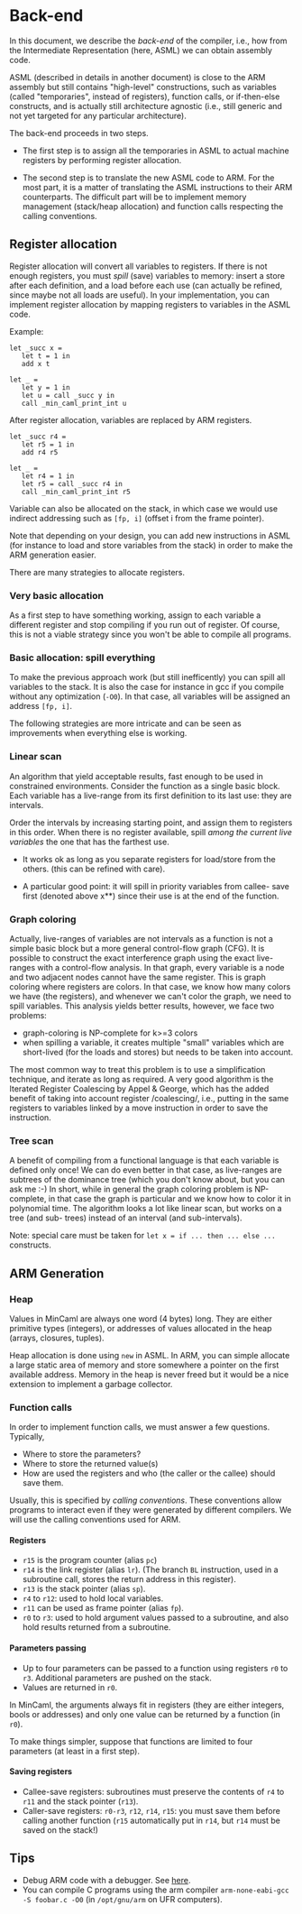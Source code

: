 Back-end
========

In this document, we describe the *back-end* of the compiler, i.e., how from
the Intermediate Representation (here, ASML) we can obtain assembly code.

ASML (described in details in another document) is close to the ARM assembly but
still contains "high-level" constructions, such as variables (called
"temporaries",  instead of registers), function calls, or if-then-else
constructs, and is actually still  architecture agnostic (i.e., still generic
and not yet targeted for any  particular architecture).

The back-end proceeds in two steps.

* The first step is to assign all the temporaries in ASML to actual machine 
registers by performing register allocation.

* The second step is to translate the new ASML code to ARM. For the most part, it
is a matter of translating the ASML instructions to their ARM counterparts. The
difficult part will be to implement memory management (stack/heap allocation)
and function calls respecting the calling conventions.

Register allocation
-------------------

Register allocation will convert all variables to registers. If there is not
enough registers, you must *spill* (save) variables to  memory: insert a store
after each definition, and a load before each use  (can actually be refined,
since maybe not all loads are useful). In your implementation, you can
implement register allocation by mapping registers to variables in the ASML
code. 

Example: 

    let _succ x =                                                                
       let t = 1 in                                                              
       add x t                                                                 

    let _ =                                                                          
       let y = 1 in                                                                
       let u = call _succ y in                                               
       call _min_caml_print_int u

After register allocation, variables are replaced by ARM registers.

    let _succ r4 =                                                                
       let r5 = 1 in                                                              
       add r4 r5                                                                 

    let _ =                                                                          
       let r4 = 1 in                                                                
       let r5 = call _succ r4 in                                               
       call _min_caml_print_int r5 

Variable can also be allocated on the stack, in which case we would use indirect
addressing such as `[fp, i]` (offset i from the frame pointer).

Note that depending on your design, you can add new instructions in ASML 
(for instance to load and store variables from the stack) in order to make
the ARM generation easier.

There are many strategies to allocate registers.

### Very basic allocation

As a first step to have something working, assign to each variable a 
different register and stop compiling if you run out of register. Of course,
this is not a viable strategy since you won't be able to compile all programs.

### Basic allocation: spill everything

To make the previous approach work (but still inefficently) you can  spill all
variables to the stack. It is also the case for instance in gcc if you compile
without  any optimization (`-O0`). In that case, all variables will be assigned
an address `[fp, i]`. 

The following strategies are more intricate and can be seen as improvements
when everything else is working.

### Linear scan

An algorithm that yield acceptable results, fast enough to be used in
constrained environments. Consider the function as a single basic block. Each
variable has a live-range from its first definition to its last use: they are
intervals.

Order the intervals by increasing starting point, and assign them to  registers
in this order. When there is no register available, spill *among the current
live  variables* the one that has the farthest use.

* It works ok as long as you separate registers for load/store from the others.
(this can be refined with care).  

* A particular good point: it will spill in priority variables from    callee-
save first (denoted above x**) since their use is at the end of    the function.

### Graph coloring

Actually, live-ranges of variables are not intervals as a function is not  a
simple basic block but a more general control-flow graph (CFG). It is  possible
to construct the exact interference graph using the exact  live-ranges with a
control-flow analysis. In that graph, every variable is a node and two adjacent
nodes cannot have  the same register. This is graph coloring where registers are
colors. In that case, we know how many colors we have (the registers), and
whenever we can't color the graph, we need to spill variables. This  analysis
yields better results, however, we face two problems:

* graph-coloring is NP-complete for k>=3 colors
* when spilling a variable, it creates multiple "small" variables which are 
  short-lived (for the loads and stores) but needs to be taken into account.

The most common way to treat this problem is to use a simplification technique,
and iterate as long as required. A very good algorithm is the Iterated Register
Coalescing by Appel    & George, which has the added benefit of taking into
account register    /coalescing/, i.e., putting in the same registers to
variables linked    by a move instruction in order to save the instruction.

### Tree scan

A benefit of compiling from a functional language is that each variable is
defined only once! We can do even better in that case, as live-ranges are
subtrees of the  dominance tree (which you don't know about, but you can ask me
:-) In short, while in general the graph coloring problem is NP-complete, in
that case the graph is particular and we know how to color it in polynomial
time. The algorithm looks a lot like linear scan, but works on a tree (and sub-
trees) instead of an interval (and sub-intervals).

Note: special care must be taken for `let x = if ... then ... else ...`
constructs.

<!-- 
### Other possible optimizations

* No need to reserve `r11` as frame pointer if you know the size of your 
  frames.
 -->

## ARM Generation

### Heap

Values in MinCaml are always one word (4 bytes) long. They are either 
primitive types (integers), or addresses of values allocated in the heap 
(arrays, closures, tuples).

Heap allocation is done using `new` in ASML. In ARM, you can simple allocate
a large static area of memory and store somewhere a pointer on the first
available address. Memory in the heap is never freed but it would be 
a nice extension to implement a garbage collector.

### Function calls

In order to implement function calls, we must answer a few questions. Typically,
 
* Where to store the parameters?
* Where to store the returned value(s)
* How are used the registers and who (the caller or the callee) should save them.

Usually, this is specified by *calling conventions*. These conventions allow 
programs to interact even if they were generated by different compilers.
We will use the calling conventions used for ARM.  

#### Registers

* `r15` is the program counter (alias `pc`)
* `r14` is the link register (alias `lr`). (The branch `BL` instruction, used in 
 a subroutine call, stores the return address in this register).
* `r13` is the stack pointer (alias `sp`).
* `r4` to `r12`: used to hold local variables.
* `r11` can be used as frame pointer (alias `fp`).
* `r0` to `r3`: used to hold argument values passed to a subroutine, and 
 also hold results returned from a subroutine.

#### Parameters passing 

* Up to four parameters can be passed to a function using registers `r0` to `r3`.
 Additional parameters are pushed on the stack.
* Values are returned in `r0`.

In MinCaml, the arguments always fit in registers  (they are either integers,
bools or addresses) and only one value can be returned by a function (in `r0`).

To make things simpler, suppose that functions are limited to four parameters
(at least in a first step).

#### Saving registers

* Callee-save registers: subroutines must preserve the contents of `r4` to 
 `r11` and the stack pointer (`r13`).
* Caller-save registers: `r0-r3`, `r12`, `r14`, `r15`: you must save them 
 before calling another function (`r15` automatically put in `r14`, but 
 `r14` must be saved on the stack!)
## Tips

* Debug ARM code with a debugger. See [here](./debugging.html).
* You can compile C programs using the arm compiler
`arm-none-eabi-gcc -S foobar.c -O0` (in `/opt/gnu/arm` on UFR computers).






